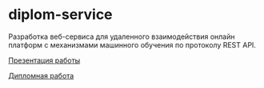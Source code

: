 # diplom-service
Разработка веб-сервиса для удаленного взаимодействия онлайн платформ с механизмами машинного обучения по протоколу REST API.
<p><a href='http://kappa.cs.petrsu.ru/p/2020/4/22405/pogudin/final/presentation/slides.pdf?v=2944437'>Презентация работы</a></p>
<p><a href='http://kappa.cs.petrsu.ru/p/2020/4/22405/pogudin/final/report/report.pdf?v=5718551'>Дипломная работа</a></p>
